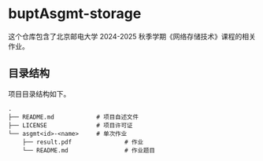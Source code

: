 # buptAsgmt-storage

这个仓库包含了北京邮电大学 2024-2025 秋季学期《网络存储技术》课程的相关作业。

## 目录结构

项目目录结构如下。
```
.
├── README.md            # 项目自述文件
├── LICENSE              # 项目许可证
└── asgmt<id>-<name>     # 单次作业
    ├── result.pdf               # 作业
    └── README.md                # 作业题目
```

